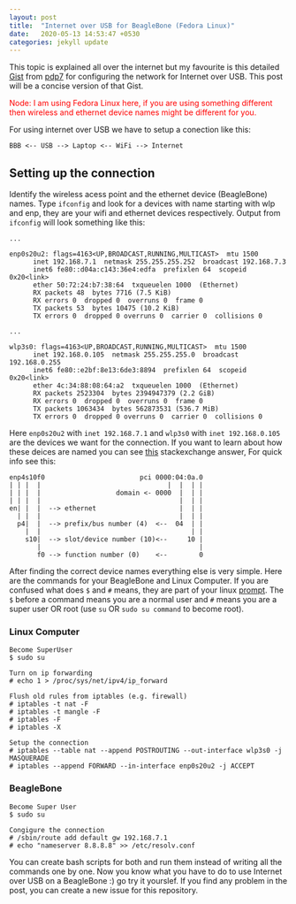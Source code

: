 ```yaml
---
layout: post
title:  "Internet over USB for BeagleBone (Fedora Linux)"
date:   2020-05-13 14:53:47 +0530
categories: jekyll update
---
```


This topic is explained all over the internet but my favourite is this detailed [Gist](https://gist.github.com/pdp7/d2711b5ff1fbb000240bd8337b859412) from [pdp7](https://github.com/pdp7) for configuring the network for Internet over USB. This post will be a concise version of that Gist.

<span style="color:red"> Node: I am using Fedora Linux here, if you are using something different then wireless and ethernet device names might be different for you.</span>

For using internet over USB we have to setup a conection like this:

`BBB <-- USB --> Laptop <-- WiFi --> Internet`

## Setting up the connection

Identify the wireless acess point and the ethernet device (BeagleBone) names. Type `ifconfig` and look for a devices with name starting with wlp and enp, they are your wifi and ethernet devices respectively. Output from `ifconfig` will look something like this:

  ``` output
  ...

enp0s20u2: flags=4163<UP,BROADCAST,RUNNING,MULTICAST>  mtu 1500
        inet 192.168.7.1  netmask 255.255.255.252  broadcast 192.168.7.3
        inet6 fe80::d04a:c143:36e4:edfa  prefixlen 64  scopeid 0x20<link>
        ether 50:72:24:b7:38:64  txqueuelen 1000  (Ethernet)
        RX packets 48  bytes 7716 (7.5 KiB)
        RX errors 0  dropped 0  overruns 0  frame 0
        TX packets 53  bytes 10475 (10.2 KiB)
        TX errors 0  dropped 0 overruns 0  carrier 0  collisions 0

...

wlp3s0: flags=4163<UP,BROADCAST,RUNNING,MULTICAST>  mtu 1500
        inet 192.168.0.105  netmask 255.255.255.0  broadcast 192.168.0.255
        inet6 fe80::e2bf:8e13:6de3:8894  prefixlen 64  scopeid 0x20<link>
        ether 4c:34:88:08:64:a2  txqueuelen 1000  (Ethernet)
        RX packets 2523304  bytes 2394947379 (2.2 GiB)
        RX errors 0  dropped 0  overruns 0  frame 0
        TX packets 1063434  bytes 562873531 (536.7 MiB)
        TX errors 0  dropped 0 overruns 0  carrier 0  collisions 0
```

Here `enp0s20u2` with `inet 192.168.7.1` and `wlp3s0` with `inet 192.168.0.105` are the devices we want for the connection. If you want to learn about how these deices are named you can see [this](https://unix.stackexchange.com/questions/134483/why-is-my-ethernet-interface-called-enp0s10-instead-of-eth0) stackexchange answer, For quick info see this:

``` information
enp4s10f0                        pci 0000:04:0a.0
| | |  |                                |  |  | |
| | |  |                   domain <- 0000  |  | |
| | |  |                                   |  | |
en| |  |  --> ethernet                     |  | |
  | |  |                                   |  | |
  p4|  |  --> prefix/bus number (4)  <--  04  | |
    |  |                                      | |
    s10|  --> slot/device number (10)<--     10 |
       |                                        |
       f0 --> function number (0)    <--        0
```

After finding the correct device names everything else is very simple. Here are the commands for your BeagleBone and Linux Computer. If you are confused what does `$` and `#` means, they are part of your linux [prompt](https://linuxconfig.org/bash-prompt-basics). The `$` before a command means you are a normal user and `#` means you are a super user OR root (use `su` OR `sudo su command` to become root).

### Linux Computer

``` commands
Become SuperUser
$ sudo su

Turn on ip forwarding
# echo 1 > /proc/sys/net/ipv4/ip_forward

Flush old rules from iptables (e.g. firewall)
# iptables -t nat -F
# iptables -t mangle -F
# iptables -F
# iptables -X

Setup the connection
# iptables --table nat --append POSTROUTING --out-interface wlp3s0 -j MASQUERADE
# iptables --append FORWARD --in-interface enp0s20u2 -j ACCEPT
```

### BeagleBone

``` commands
Become Super User
$ sudo su

Congigure the connection
# /sbin/route add default gw 192.168.7.1
# echo "nameserver 8.8.8.8" >> /etc/resolv.conf
```

You can create bash scripts for both and run them instead of writing all the commands one by one. Now you know what you have to do to use Internet over USB on a BeagleBone :) go try it yourslef. If you find any problem in the post, you can create a new issue for this repository.
